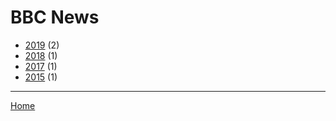 # BBC News

  * [2019](./bbc-news-2019.md) (2)
  * [2018](./bbc-news-2018.md) (1)
  * [2017](./bbc-news-2017.md) (1)
  * [2015](./bbc-news-2015.md) (1)

----

[Home](../index.md)
